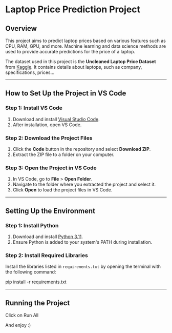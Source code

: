 # Laptop Price Prediction Project

## Overview
This project aims to predict laptop prices based on various features such as CPU, RAM, GPU, and more. Machine learning and data science methods are used to provide accurate predictions for the price of a laptop. 

The dataset used in this project is the **Uncleaned Laptop Price Dataset** from [Kaggle](https://www.kaggle.com/datasets/ehtishamsadiq/uncleaned-laptop-price-dataset). It contains details about laptops, such as company, specifications, prices...
<hr>

## How to Set Up the Project in VS Code

### Step 1: Install VS Code
1. Download and install [Visual Studio Code](https://code.visualstudio.com/).
2. After installation, open VS Code.

### Step 2: Download the Project Files
1. Click the **Code** button in the repository and select **Download ZIP**.
2. Extract the ZIP file to a folder on your computer.

### Step 3: Open the Project in VS Code
1. In VS Code, go to **File** > **Open Folder**.
2. Navigate to the folder where you extracted the project and select it.
3. Click **Open** to load the project files in VS Code.
<hr>

## Setting Up the Environment

### Step 1: Install Python
1. Download and install [Python 3.11](https://www.python.org/downloads/release/python-31110/).
2. Ensure Python is added to your system's PATH during installation.

### Step 2: Install Required Libraries
Install the libraries listed in `requirements.txt` by opening the terminal with the following command:

   pip install -r requirements.txt

<hr>

## Running the Project
Click on Run All

And enjoy :)

